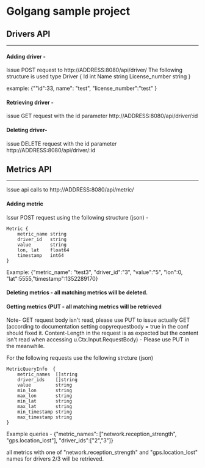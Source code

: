 # Golgang sample project

## Drivers API
-----------
#### Adding driver -
Issue POST request to http://ADDRESS:8080/api/driver/
The following structure is used
type Driver {
	Id int
	Name string
	License_number string
}

example:
{""id":33, name": "test", "license_number":"test" }

#### Retrieving driver - 
issue GET request with the id parameter
http://ADDRESS:8080/api/driver/:id


#### Deleting driver-
issue DELETE request with the id parameter
http://ADDRESS:8080/api/driver/:id


## Metrics API
-----------

Issue api calls to http://ADDRESS:8080/api/metric/

#### Adding metric
Issur POST request using the following structure (json) -
```
Metric {
	metric_name string
	driver_id   string
	value       string
	lon, lat    float64
	timestamp   int64
}
```

Example:
{"metric_name": "test3", "driver_id":"3", "value":"5", "lon":0, "lat":5555,"timestamp":1352289170}


#### Deleting metrics - all matching metrics will be deleted.
#### Getting metrics (PUT - all matching metrics will be retrieved
Note-  GET request body isn't read, please use PUT to issue actually GET (according to
documentation setting copyrequestbody = true in the conf should fixed it. Content-Length in the request
is as expected but the content isn't read when accessing u.Ctx.Input.RequestBody) - Please use PUT in the meanwhile.

For the following requests use the following strcture (json)

```
MetricQueryInfo  {
	metric_names  []string
	driver_ids    []string
	value         string
	min_lon       string
	max_lon       string
	min_lat       string
	max_lat       string
	min_timestamp string
	max_timestamp string
}
```

Example queries -
{"metric_names": ["network.reception_strength", "gps.location_lost"], "driver_ids":["2","3"]}

all metrics with one of "network.reception_strength" and "gps.location_lost" names for drivers 2/3 will be retrieved.








